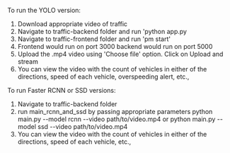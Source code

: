 To run the YOLO version:
1. Download appropriate video of traffic
2. Navigate to traffic-backend folder and run 'python app.py
3. Navigate to traffic-frontend folder and run 'pm start'
4. Frontend would run on port 3000 backend would run on port 5000
5. Upload the .mp4 video using 'Choose file' option. Click on Upload and stream
6. You can view the video with the count of vehicles in either of the directions, speed of each vehicle, overspeeding alert, etc.,


To run Faster RCNN or SSD versions:
1. Navigate to traffic-backend folder
2. run main_rcnn_and_ssd by passing appropriate parameters
python main.py --model rcnn --video path/to/video.mp4
or
python main.py --model ssd --video path/to/video.mp4
3. You can view the video with the count of vehicles in either of the directions, speed of each vehicle, etc.,

   